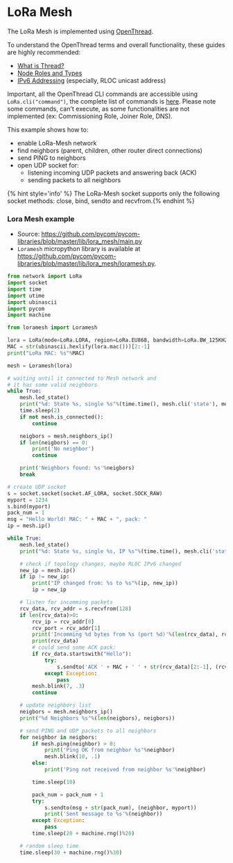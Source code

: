 # LoRa Mesh

The LoRa Mesh is implemented using [OpenThread](https://openthread.io/guides/thread-primer).

To understand the OpenThread terms and overall functionality, these guides are highly recommended:

* [What is Thread?](https://openthread.io/guides/thread-primer)
* [Node Roles and Types](https://openthread.io/guides/thread-primer/node-roles-and-types)
* [IPv6 Addressing](https://openthread.io/guides/thread-primer/ipv6-addressing) \(especially, RLOC unicast address\)

Important, all the OpenThread CLI commands are accessible using `LoRa.cli("command")`, the complete list of commands is [here](https://github.com/openthread/openthread/blob/master/src/cli/README.md).
Please note some commands, can't execute, as some functionalities are not implemented (ex: Commissioning Role, Joiner Role, DNS).

This example shows how to:
* enable LoRa-Mesh network
* find neighbors \(parent, children, other router direct connections\)
* send PING to neighbors
* open UDP socket for:
  * listening incoming UDP packets and answering back \(ACK\)
  * sending packets to all neighbors

{% hint style='info' %} The LoRa-Mesh socket supports only the following socket methods: close, bind, sendto and recvfrom.{% endhint %}

### Lora Mesh example

* Source: https://github.com/pycom/pycom-libraries/blob/master/lib/lora_mesh/main.py
* `Loramesh` micropython library is available at https://github.com/pycom/pycom-libraries/blob/master/lib/lora_mesh/loramesh.py.

```python
from network import LoRa
import socket
import time
import utime
import ubinascii
import pycom
import machine

from loramesh import Loramesh

lora = LoRa(mode=LoRa.LORA, region=LoRa.EU868, bandwidth=LoRa.BW_125KHZ, sf=7)
MAC = str(ubinascii.hexlify(lora.mac()))[2:-1]
print("LoRa MAC: %s"%MAC)

mesh = Loramesh(lora)

# waiting until it connected to Mesh network and
# it has some valid neighbors
while True:
    mesh.led_state()
    print("%d: State %s, single %s"%(time.time(), mesh.cli('state'), mesh.cli('singleton')))
    time.sleep(2)
    if not mesh.is_connected():
        continue

    neigbors = mesh.neighbors_ip()
    if len(neigbors) == 0:
        print('No neighbor')
        continue

    print('Neighbors found: %s'%neigbors)
    break

# create UDP socket
s = socket.socket(socket.AF_LORA, socket.SOCK_RAW)
myport = 1234
s.bind(myport)
pack_num = 1
msg = "Hello World! MAC: " + MAC + ", pack: "
ip = mesh.ip()

while True:
    mesh.led_state()
    print("%d: State %s, single %s, IP %s"%(time.time(), mesh.cli('state'), mesh.cli('singleton'), mesh.ip()))

    # check if topology changes, maybe RLOC IPv6 changed
    new_ip = mesh.ip()
    if ip != new_ip:
        print("IP changed from: %s to %s"%(ip, new_ip))
        ip = new_ip

    # listen for incomming packets
    rcv_data, rcv_addr = s.recvfrom(128)
    if len(rcv_data)>0:
        rcv_ip = rcv_addr[0]
        rcv_port = rcv_addr[1]
        print('Incomming %d bytes from %s (port %d)'%(len(rcv_data), rcv_ip, rcv_port))
        print(rcv_data)
        # could send some ACK pack:
        if rcv_data.startswith("Hello"):
            try:
                s.sendto('ACK ' + MAC + ' ' + str(rcv_data)[2:-1], (rcv_ip, rcv_port))
            except Exception:
                pass
        mesh.blink(7, .3)
        continue

    # update neighbors list
    neigbors = mesh.neighbors_ip()
    print("%d Neighbors %s"%(len(neigbors), neigbors))

    # send PING and UDP packets to all neighbors
    for neighbor in neigbors:
        if mesh.ping(neighbor) > 0:
            print('Ping OK from neighbor %s'%neighbor)
            mesh.blink(10, .1)
        else:
            print('Ping not received from neighbor %s'%neighbor)

        time.sleep(10)

        pack_num = pack_num + 1
        try:
            s.sendto(msg + str(pack_num), (neighbor, myport))
            print('Sent message to %s'%(neighbor))
        except Exception:
            pass
        time.sleep(20 + machine.rng()%20)

    # random sleep time
    time.sleep(30 + machine.rng()%30)
```
